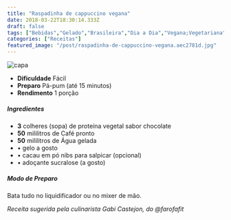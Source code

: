 ```yaml
---
title: "Raspadinha de cappuccino vegana"
date: 2018-03-22T18:30:14.333Z
draft: false
tags: ["Bebidas","Gelado","Brasileira","Dia a Dia","Vegana;Vegetariana","Café"]
categories: ["Receitas"]
featured_image: "/post/raspadinha-de-cappuccino-vegana.aec2781d.jpg"
---
```


![capa](/post/raspadinha-de-cappuccino-vegana.aec2781d.jpg)

*   **Dificuldade** Fácil
*   **Preparo** Pá-pum (até 15 minutos)
*   **Rendimento** 1 porção

##### Ingredientes

*   **3** colheres (sopa) de proteína vegetal sabor chocolate
*   **50** mililitros de Café pronto
*   **50** mililitros de Água gelada
*   • gelo a gosto
*   • cacau em pó nibs para salpicar (opcional)
*   • adoçante sucralose (a gosto)

##### Modo de Preparo

Bata tudo no liquidificador ou no mixer de mão.

_Receita sugerida pela culinarista Gabi Castejon, do @farofafit_
